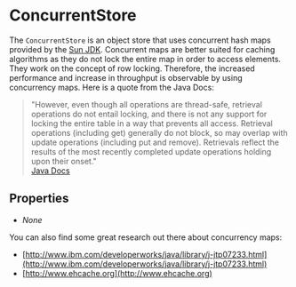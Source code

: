 # ConcurrentStore

The `ConcurrentStore` is an object store that uses concurrent hash maps provided by the [Sun JDK](http://docs.oracle.com/javase/tutorial/essential/concurrency/highlevel.html). Concurrent maps are better suited for caching algorithms as they do not lock the entire map in order to access elements. They work on the concept of row locking. Therefore, the increased performance and increase in throughput is observable by using concurrency maps. Here is a quote from the Java Docs:

> "However, even though all operations are thread-safe, retrieval operations do not entail locking, and there is not any support for locking the entire table in a way that prevents all access. Retrieval operations \(including get\) generally do not block, so may overlap with update operations \(including put and remove\). Retrievals reflect the results of the most recently completed update operations holding upon their onset."   
> [Java Docs](http://docs.oracle.com/javase/tutorial/essential/concurrency/highlevel.html)

## Properties

* _None_

You can also find some great research out there about concurrency maps:

* [http://www.ibm.com/developerworks/java/library/j-jtp07233.html](http://www.ibm.com/developerworks/java/library/j-jtp07233.html)
* [http://www.ehcache.org](http://www.ehcache.org)

